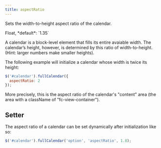 ```yaml
---
title: aspectRatio
---
```


Sets the width-to-height aspect ratio of the calendar.

<div class='spec' markdown='1'>
Float, *default*: `1.35`
</div>

A calendar is a block-level element that fills its entire avaiable width. The calendar’s height, however, is determined by this ratio of width-to-height. (Hint: larger numbers make smaller heights).

The following example will initialize a calendar whose width is twice its height:

```js
$('#calendar').fullCalendar({
  aspectRatio: 2
});
```

More precisely, this is the aspect ratio of the calendar's "content" area (the area with a className of "fc-view-container").


## Setter

The aspect ratio of a calendar can be set dynamically after initialization like so:

```js
$('#calendar').fullCalendar('option', 'aspectRatio', 1.8);
```
